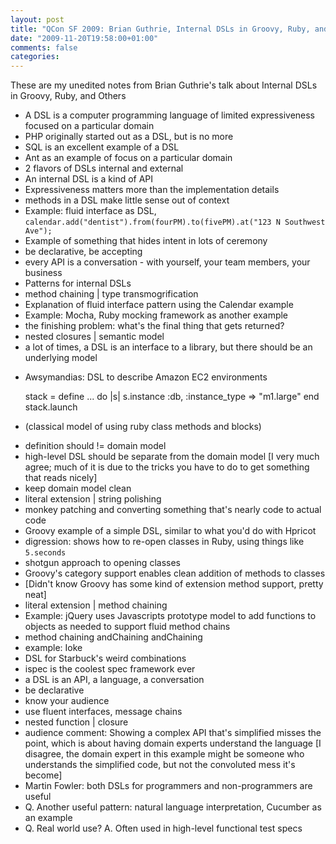 ```yaml
---
layout: post
title: "QCon SF 2009: Brian Guthrie, Internal DSLs in Groovy, Ruby, and Others"
date: "2009-11-20T19:58:00+01:00"
comments: false
categories: 
---
```


<p>These are my unedited notes from Brian Guthrie's talk about Internal DSLs in Groovy, Ruby, and Others</p>

<ul>
<li>A DSL is a computer programming language of limited expressiveness focused on a particular domain</li>
<li>PHP originally started out as a DSL, but is no more</li>
<li>SQL is an excellent example of a DSL</li>
<li>Ant as an example of focus on a particular domain</li>
<li>2 flavors of DSLs internal and external</li>
<li>An internal DSL is a kind of API</li>
<li>Expressiveness matters more than the implementation details</li>
<li>methods in a DSL make little sense out of context</li>
<li>Example: fluid interface as DSL, <code>calendar.add("dentist").from(fourPM).to(fivePM).at("123 N Southwest Ave");</code></li>
<li>Example of something that hides intent in lots of ceremony</li>
<li>be declarative, be accepting</li>
<li>every API is a conversation - with yourself, your team members, your business</li>
<li>Patterns for internal DSLs</li>
<li>method chaining | type transmogrification</li>
<li>Explanation of fluid interface pattern using the Calendar example</li>
<li>Example: Mocha, Ruby mocking framework as another example</li>
<li>the finishing problem: what's the final thing that gets returned?</li>
<li>nested closures | semantic model</li>
<li>a lot of times, a DSL is an interface to a library, but there should be an underlying model</li>
<li><p>Awsymandias: DSL to describe Amazon EC2 environments</p>

<p>stack = define ... do |s|
s.instance :db, :instance_type => "m1.large"
end
stack.launch</p></li>
<li><p>(classical model of using ruby class methods and blocks)</p></li>
<li>definition should != domain model</li>
<li>high-level DSL should be separate from the domain model [I very much agree; much of it is due to the tricks you have to do to get something that reads nicely]</li>
<li>keep domain model clean</li>
<li>literal extension | string polishing</li>
<li>monkey patching and converting something that's nearly code to actual code</li>
<li>Groovy example of a simple DSL, similar to what you'd do with Hpricot</li>
<li>digression: shows how to re-open classes in Ruby, using things like <code>5.seconds</code></li>
<li>shotgun approach to opening classes</li>
<li>Groovy's category support enables clean addition of methods to classes</li>
<li>[Didn't know Groovy has some kind of extension method support, pretty neat]</li>
<li>literal extension | method chaining</li>
<li>Example: jQuery uses Javascripts prototype model to add functions to objects as needed to support fluid method chains</li>
<li>method chaining andChaining andChaining</li>
<li>example: Ioke</li>
<li>DSL for Starbuck's weird combinations </li>
<li>ispec is the coolest spec framework ever</li>
<li>a DSL is an API, a language, a conversation</li>
<li>be declarative</li>
<li>know your audience</li>
<li>use fluent interfaces, message chains</li>
<li>nested function | closure</li>
<li>audience comment: Showing a complex API that's simplified misses the point, which is about having domain experts understand the language [I disagree, the domain expert in this example might be someone who understands the simplified code, but not the convoluted mess it's become]</li>
<li>Martin Fowler: both DSLs for programmers and non-programmers are useful</li>
<li>Q. Another useful pattern: natural language interpretation, Cucumber as an example</li>
<li>Q. Real world use? A. Often used in high-level functional test specs</li>
</ul>


